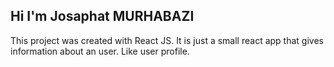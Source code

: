 ## Hi I'm Josaphat MURHABAZI

This project was created with React JS. It is just a small react app that gives information about an user. Like user profile.
